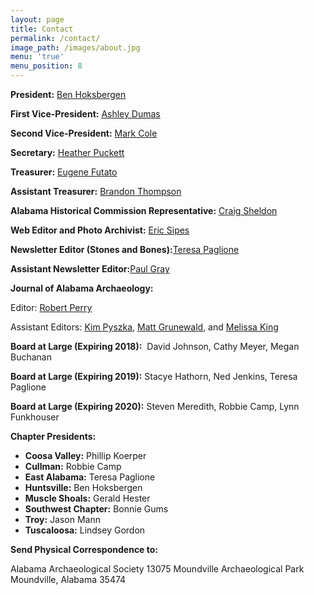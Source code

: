 ```yaml
---
layout: page
title: Contact
permalink: /contact/
image_path: /images/about.jpg
menu: 'true'
menu_position: 8
---
```



**President:** [Ben Hoksbergen](javascript:void(location.href='mailto:'+String.fromCharCode(98,101,110,104,111,107,115,98,101,114,103,101,110,64,103,109,97,105,108,46,99,111,109)))

**First Vice-President:** [Ashley Dumas](javascript:void(location.href='mailto:'+String.fromCharCode(97,100,117,109,97,115,64,117,119,97,46,101,100,117)))

**Second Vice-President:** [Mark Cole](javascript:void(location.href='mailto:'+String.fromCharCode(109,106,116,99,111,108,101,64,103,109,97,105,108,46,99,111,109)))

**Secretary:** [Heather Puckett](mailto:heather.r.puckett@gmail.com)

**Treasurer:** [Eugene Futato](mailto:efutato@bama.ua.edu)

**Assistant Treasurer:** [Brandon Thompson](mailto:branthompson@hotmail.com)

**Alabama Historical Commission Representative:** [Craig Sheldon](mailto:csheldon@mail.aum.edu)

**Web Editor and Photo Archivist:** [Eric Sipes](javascript:void(location.href='mailto:'+String.fromCharCode(115,105,112,101,115,46,101,114,105,99,64,103,109,97,105,108,46,99,111,109)))

**Newsletter Editor (Stones and Bones):**[Teresa Paglione](javascript:void(location.href='mailto:'+String.fromCharCode(116,101,114,101,115,97,46,112,97,103,108,105,111,110,101,64,97,108,46,117,115,100,97,46,103,111,118)))

**Assistant Newsletter Editor:**[Paul Gray](javascript:void(location.href='mailto:'+String.fromCharCode(112,97,117,108,103,114,97,121,64,107,110,111,108,111,103,121,46,110,101,116)))

**Journal of Alabama Archaeology:**

Editor: [Robert Perry](mailto:ashleydumas@usa.net)

Assistant Editors: [Kim Pyszka](javascript:void(location.href='mailto:'+String.fromCharCode(107,112,121,115,122,107,97,64,97,117,109,46,101,100,117))), [Matt Grunewald](javascript:void(location.href='mailto:'+String.fromCharCode(109,97,116,116,104,101,119,46,109,46,103,114,117,110,101,119,97,108,100,64,117,115,97,99,101,46,97,114,109,121,46,109,105,108))), and [Melissa King](javascript:void(location.href='mailto:'+String.fromCharCode(109,101,108,118,97,110,109,100,64,104,111,112,112,101,114,46,110,101,116)))

**Board at Large (Expiring 2018):**&nbsp; David Johnson, Cathy Meyer, Megan Buchanan

**Board at Large (Expiring 2019):** Stacye Hathorn, Ned Jenkins, Teresa Paglione

**Board at Large (Expiring 2020):** Steven Meredith, Robbie Camp, Lynn Funkhouser

**Chapter Presidents:**

* **Coosa Valley:** Phillip Koerper
* **Cullman:** Robbie Camp
* **East Alabama:** Teresa Paglione
* **Huntsville:** Ben Hoksbergen
* **Muscle Shoals:** Gerald Hester
* **Southwest Chapter:** Bonnie Gums
* **Troy:** Jason Mann
* **Tuscaloosa:** Lindsey Gordon

**Send Physical Correspondence to:**

Alabama Archaeological Society 13075 Moundville Archaeological Park Moundville, Alabama 35474